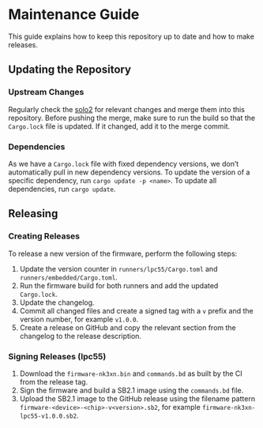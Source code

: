 # Maintenance Guide

This guide explains how to keep this repository up to date and how to make releases.

## Updating the Repository

### Upstream Changes

Regularly check the [solo2](https://github.com/solokeys/solo2) for relevant changes and merge them into this repository.  Before pushing the merge, make sure to run the build so that the `Cargo.lock` file is updated.  If it changed, add it to the merge commit.

### Dependencies

As we have a `Cargo.lock` file with fixed dependency versions, we don’t automatically pull in new dependency versions.  To update the version of a specific dependency, run `cargo update -p <name>`.  To update all dependencies, run `cargo update`.

## Releasing

### Creating Releases

To release a new version of the firmware, perform the following steps:
1. Update the version counter in `runners/lpc55/Cargo.toml` and `runners/embedded/Cargo.toml`.
2. Run the firmware build for both runners and add the updated `Cargo.lock`.
3. Update the changelog.
4. Commit all changed files and create a signed tag with a `v` prefix and the version number, for example `v1.0.0`.
5. Create a release on GitHub and copy the relevant section from the changelog to the release description.

### Signing Releases (lpc55)

1. Download the `firmware-nk3xn.bin` and `commands.bd` as built by the CI from the release tag.
2. Sign the firmware and build a SB2.1 image using the `commands.bd` file.
3. Upload the SB2.1 image to the GitHub release using the filename pattern `firmware-<device>-<chip>-v<version>.sb2`, for example `firmware-nk3xn-lpc55-v1.0.0.sb2`.
